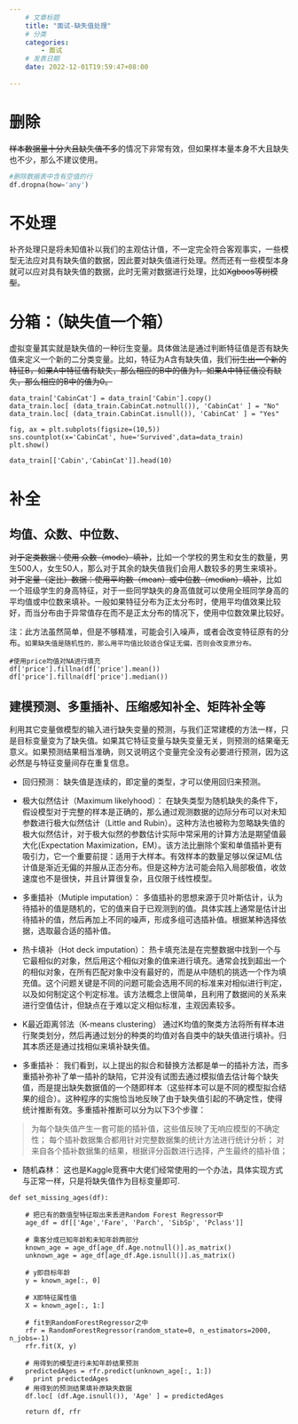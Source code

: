 ```yaml
---
    # 文章标题
    title: "面试-缺失值处理"
    # 分类
    categories: 
        - 面试
    # 发表日期
    date: 2022-12-01T19:59:47+08:00
    
--- 
```


<!--
 * @Author: dingtom 2524370217@qq.com
 * @Date: 2021-08-23 07:03:35
 * @LastEditors: dingtom 2524370217@qq.com
 * @LastEditTime: 2022-05-28 11:37:55
 * @FilePath: \draft\数据分析\缺失值处理.md
 * @Description: 这是默认设置,请设置`customMade`, 打开koroFileHeader查看配置 进行设置: https://github.com/OBKoro1/koro1FileHeader/wiki/%E9%85%8D%E7%BD%AE
-->
# 删除
~~样本数据量十分大且缺失值不多~~的情况下非常有效，但如果样本量本身不大且缺失也不少，那么不建议使用。
```python
#删除数据表中含有空值的行
df.dropna(how='any')
```

# 不处理
补齐处理只是将未知值补以我们的主观估计值，不一定完全符合客观事实，一些模型无法应对具有缺失值的数据，因此要对缺失值进行处理。然而还有一些模型本身就可以应对具有缺失值的数据，此时无需对数据进行处理，比如~~Xgboos等树模型~~。


# 分箱：（缺失值一个箱）
虚拟变量其实就是缺失值的一种衍生变量。具体做法是通过判断特征值是否有缺失值来定义一个新的二分类变量。比如，特征为A含有缺失值，我们~~衍生出一个新的特征B，如果A中特征值有缺失，那么相应的B中的值为1，如果A中特征值没有缺失，那么相应的B中的值为0。~~
```
data_train['CabinCat'] = data_train['Cabin'].copy()
data_train.loc[ (data_train.CabinCat.notnull()), 'CabinCat' ] = "No"
data_train.loc[ (data_train.CabinCat.isnull()), 'CabinCat' ] = "Yes"

fig, ax = plt.subplots(figsize=(10,5))
sns.countplot(x='CabinCat', hue='Survived',data=data_train)
plt.show()
```
```data_train[['Cabin','CabinCat']].head(10)```

# 补全
## 均值、众数、中位数、

~~对于定类数据：使用 众数（mode）填补~~，比如一个学校的男生和女生的数量，男生500人，女生50人，那么对于其余的缺失值我们会用人数较多的男生来填补。
~~对于定量（定比）数据：使用平均数（mean）或中位数（median）填补~~，比如一个班级学生的身高特征，对于一些同学缺失的身高值就可以使用全班同学身高的平均值或中位数来填补。一般如果特征分布为正太分布时，使用平均值效果比较好，而当分布由于异常值存在而不是正太分布的情况下，使用中位数效果比较好。

注：此方法虽然简单，但是不够精准，可能会引入噪声，或者会改变特征原有的分布。`如果缺失值是随机性的，那么用平均值比较适合保证无偏，否则会改变原分布。`
```
#使用price均值对NA进行填充
df['price'].fillna(df['price'].mean())
df['price'].fillna(df['price'].median())
```

## 建模预测、多重插补、压缩感知补全、矩阵补全等

利用其它变量做模型的输入进行缺失变量的预测，与我们正常建模的方法一样，只是目标变量变为了缺失值。如果其它特征变量与缺失变量无关，则预测的结果毫无意义。如果预测结果相当准确，则又说明这个变量完全没有必要进行预测，因为这必然是与特征变量间存在重复信息。
- 回归预测：
缺失值是连续的，即定量的类型，才可以使用回归来预测。

- 极大似然估计（Maximum likelyhood）：
在缺失类型为随机缺失的条件下，假设模型对于完整的样本是正确的，那么通过观测数据的边际分布可以对未知参数进行极大似然估计（Little and Rubin）。这种方法也被称为忽略缺失值的极大似然估计，对于极大似然的参数估计实际中常采用的计算方法是期望值最大化(Expectation Maximization，EM）。该方法比删除个案和单值插补更有吸引力，它一个重要前提：适用于大样本。有效样本的数量足够以保证ML估计值是渐近无偏的并服从正态分布。但是这种方法可能会陷入局部极值，收敛速度也不是很快，并且计算很复杂，且仅限于线性模型。
- 多重插补（Mutiple imputation）：
多值插补的思想来源于贝叶斯估计，认为待插补的值是随机的，它的值来自于已观测到的值。具体实践上通常是估计出待插补的值，然后再加上不同的噪声，形成多组可选插补值。根据某种选择依据，选取最合适的插补值。 
- 热卡填补（Hot deck imputation）：
热卡填充法是在完整数据中找到一个与它最相似的对象，然后用这个相似对象的值来进行填充。通常会找到超出一个的相似对象，在所有匹配对象中没有最好的，而是从中随机的挑选一个作为填充值。这个问题关键是不同的问题可能会选用不同的标准来对相似进行判定，以及如何制定这个判定标准。该方法概念上很简单，且利用了数据间的关系来进行空值估计，但缺点在于难以定义相似标准，主观因素较多。
- K最近距离邻法（K-means clustering）
通过K均值的聚类方法将所有样本进行聚类划分，然后再通过划分的种类的均值对各自类中的缺失值进行填补。归其本质还是通过找相似来填补缺失值。

- 多重插补：
我们看到，以上提出的拟合和替换方法都是单一的插补方法，而多重插补弥补了单一插补的缺陷，它并没有试图去通过模拟值去估计每个缺失值，而是提出缺失数据值的一个随即样本（这些样本可以是不同的模型拟合结果的组合）。这种程序的实施恰当地反映了由于缺失值引起的不确定性，使得统计推断有效。多重插补推断可以分为以下3个步骤：
>为每个缺失值产生一套可能的插补值，这些值反映了无响应模型的不确定性；
>每个插补数据集合都用针对完整数据集的统计方法进行统计分析；
>对来自各个插补数据集的结果，根据评分函数进行选择，产生最终的插补值；


- 随机森林：
这也是Kaggle竞赛中大佬们经常使用的一个办法，具体实现方式与正常一样，只是将缺失值作为目标变量即可.
```
def set_missing_ages(df):

    # 把已有的数值型特征取出来丢进Random Forest Regressor中
    age_df = df[['Age','Fare', 'Parch', 'SibSp', 'Pclass']]

    # 乘客分成已知年龄和未知年龄两部分
    known_age = age_df[age_df.Age.notnull()].as_matrix()
    unknown_age = age_df[age_df.Age.isnull()].as_matrix()

    # y即目标年龄
    y = known_age[:, 0]

    # X即特征属性值
    X = known_age[:, 1:]

    # fit到RandomForestRegressor之中
    rfr = RandomForestRegressor(random_state=0, n_estimators=2000, n_jobs=-1)
    rfr.fit(X, y)

    # 用得到的模型进行未知年龄结果预测
    predictedAges = rfr.predict(unknown_age[:, 1:])
#     print predictedAges
    # 用得到的预测结果填补原缺失数据
    df.loc[ (df.Age.isnull()), 'Age' ] = predictedAges 

    return df, rfr
```
